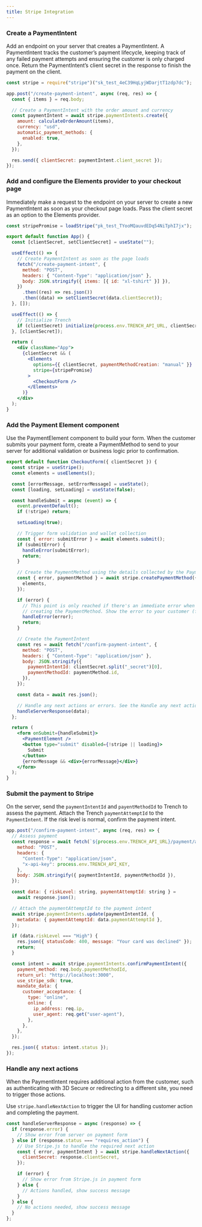 ```yaml
---
title: Stripe Integration
---
```


### Create a PaymentIntent

Add an endpoint on your server that creates a PaymentIntent. A PaymentIntent tracks the customer’s payment lifecycle, keeping track of any failed payment attempts and ensuring the customer is only charged once. Return the PaymentIntent’s client secret in the response to finish the payment on the client.

```js title="server.js" {4-12}
const stripe = require("stripe")("sk_test_4eC39HqLyjWDarjtT1zdp7dc");

app.post("/create-payment-intent", async (req, res) => {
  const { items } = req.body;

  // Create a PaymentIntent with the order amount and currency
  const paymentIntent = await stripe.paymentIntents.create({
    amount: calculateOrderAmount(items),
    currency: "usd",
    automatic_payment_methods: {
      enabled: true,
    },
  });

  res.send({ clientSecret: paymentIntent.client_secret });
});
```

### Add and configure the Elements provider to your checkout page

Immediately make a request to the endpoint on your server to create a new PaymentIntent as soon as your checkout page loads. Pass the client secret as an option to the Elements provider.

```jsx title="App.jsx" {6-11,17-18,24-29}
const stripePromise = loadStripe("pk_test_TYooMQauvdEDq54NiTphI7jx");

export default function App() {
  const [clientSecret, setClientSecret] = useState("");

  useEffect(() => {
    // Create PaymentIntent as soon as the page loads
    fetch("/create-payment-intent", {
      method: "POST",
      headers: { "Content-Type": "application/json" },
      body: JSON.stringify({ items: [{ id: "xl-tshirt" }] }),
    })
      .then((res) => res.json())
      .then((data) => setClientSecret(data.clientSecret));
  }, []);

  useEffect(() => {
    // Initialize Trench
    if (clientSecret) initialize(process.env.TRENCH_API_URL, clientSecret);
  }, [clientSecret]);

  return (
    <div className="App">
      {clientSecret && (
        <Elements
          options={{ clientSecret, paymentMethodCreation: "manual" }}
          stripe={stripePromise}
        >
          <CheckoutForm />
        </Elements>
      )}
    </div>
  );
}
```

### Add the Payment Element component

Use the PaymentElement component to build your form. When the customer submits your payment form, create a PaymentMethod to send to your server for additional validation or business logic prior to confirmation.

```jsx title="CheckoutForm.jsx" {13-14, 20-23, 32-40, 50}
export default function CheckoutForm({ clientSecret }) {
  const stripe = useStripe();
  const elements = useElements();

  const [errorMessage, setErrorMessage] = useState();
  const [loading, setLoading] = useState(false);

  const handleSubmit = async (event) => {
    event.preventDefault();
    if (!stripe) return;

    setLoading(true);

    // Trigger form validation and wallet collection
    const { error: submitError } = await elements.submit();
    if (submitError) {
      handleError(submitError);
      return;
    }

    // Create the PaymentMethod using the details collected by the Payment Element
    const { error, paymentMethod } = await stripe.createPaymentMethod({
      elements,
    });

    if (error) {
      // This point is only reached if there's an immediate error when
      // creating the PaymentMethod. Show the error to your customer (for example, payment details incomplete)
      handleError(error);
      return;
    }

    // Create the PaymentIntent
    const res = await fetch("/confirm-payment-intent", {
      method: "POST",
      headers: { "Content-Type": "application/json" },
      body: JSON.stringify({
        paymentIntentId: clientSecret.split("_secret")[0],
        paymentMethodId: paymentMethod.id,
      }),
    });

    const data = await res.json();

    // Handle any next actions or errors. See the Handle any next actions step for implementation.
    handleServerResponse(data);
  };

  return (
    <form onSubmit={handleSubmit}>
      <PaymentElement />
      <button type="submit" disabled={!stripe || loading}>
        Submit
      </button>
      {errorMessage && <div>{errorMessage}</div>}
    </form>
  );
}
```

### Submit the payment to Stripe

On the server, send the `paymentIntentId` and `payentMethodId` to Trench to assess the payment. Attach the Trench `paymentAttemptId` to the `PaymentIntent`. If the risk level is normal, confirm the payment intent.

```js title="server.js"
app.post("/confirm-payment-intent", async (req, res) => {
  // Assess payment
  const response = await fetch(`${process.env.TRENCH_API_URL}/payment/assess`, {
    method: "POST",
    headers: {
      "Content-Type": "application/json",
      "x-api-key": process.env.TRENCH_API_KEY,
    },
    body: JSON.stringify({ paymentIntentId, paymentMethodId }),
  });

  const data: { riskLevel: string, paymentAttemptId: string } =
    await response.json();

  // Attach the paymentAttemptId to the payment intent
  await stripe.paymentIntents.update(paymentIntentId, {
    metadata: { paymentAttemptId: data.paymentAttemptId },
  });

  if (data.riskLevel === "High") {
    res.json({ statusCode: 400, message: "Your card was declined" });
    return;
  }

  const intent = await stripe.paymentIntents.confirmPaymentIntent({
    payment_method: req.body.paymentMethodId,
    return_url: "http://localhost:3000",
    use_stripe_sdk: true,
    mandate_data: {
      customer_acceptance: {
        type: "online",
        online: {
          ip_address: req.ip,
          user_agent: req.get("user-agent"),
        },
      },
    },
  });

  res.json({ status: intent.status });
});
```

### Handle any next actions

When the PaymentIntent requires additional action from the customer, such as authenticating with 3D Secure or redirecting to a different site, you need to trigger those actions.

Use `stripe.handleNextAction` to trigger the UI for handling customer action and completing the payment.

```jsx title="CheckoutForm.jsx"
const handleServerResponse = async (response) => {
  if (response.error) {
    // Show error from server on payment form
  } else if (response.status === "requires_action") {
    // Use Stripe.js to handle the required next action
    const { error, paymentIntent } = await stripe.handleNextAction({
      clientSecret: response.clientSecret,
    });

    if (error) {
      // Show error from Stripe.js in payment form
    } else {
      // Actions handled, show success message
    }
  } else {
    // No actions needed, show success message
  }
};
```
